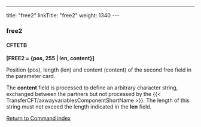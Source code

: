 ---
title: "free2"
linkTitle: "free2"
weight: 1340
--- <span id="free2"></span>

### free2

#### CFTETB

****[FREE2 = {pos, 255 &#124; len,
content}]****

Position (pos), length (len) and content (content) of the second free
field in the parameter card.

The ****content**** field is processed
to define an arbitrary character string, exchanged between the partners
but not processed by the {{< TransferCFT/axwayvariablesComponentShortName  >}}. The length of this string
must not exceed the length indicated in the ****len****
field.

[Return to Command index](../../)
